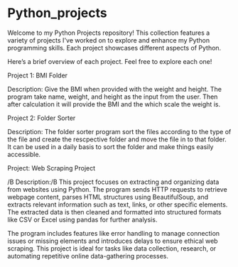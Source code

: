 # Python_projects

Welcome to my Python Projects repository! This collection features a variety of projects I've worked on to explore and enhance my Python programming skills. Each project showcases different aspects of Python.

Here’s a brief overview of each project. Feel free to explore each one!

Project 1: BMI Folder

Description: Give the BMI when provided with the weight and height. The program take name, weight, and height as the input from the user. Then after calculation it will provide the BMI and the which scale the weight is.

Project 2: Folder Sorter

Description: The folder sorter program sort the files according to the type of the file and create the rescpective folder and move the file in to that folder. It can be used in a daily basis to sort the folder and make things easily accessible.


Project: Web Scraping Project

/B Description:/B
This project focuses on extracting and organizing data from websites using Python. The program sends HTTP requests to retrieve webpage content, parses HTML structures using BeautifulSoup, and extracts relevant information such as text, links, or other specific elements. The extracted data is then cleaned and formatted into structured formats like CSV or Excel using pandas for further analysis.

The program includes features like error handling to manage connection issues or missing elements and introduces delays to ensure ethical web scraping. This project is ideal for tasks like data collection, research, or automating repetitive online data-gathering processes.
